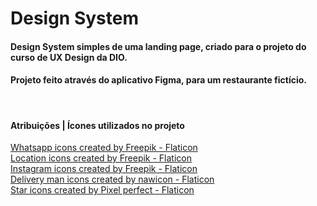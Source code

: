 # Design System
#### Design System simples de uma landing page, criado para o projeto do curso de UX Design da DIO.
#### Projeto feito através do aplicativo Figma, para um restaurante fictício.
<br>

#### Atribuições | Ícones utilizados no projeto
<a href="https://www.flaticon.com/free-icons/whatsapp" title="whatsapp icons">Whatsapp icons created by Freepik - Flaticon</a>
<br>
<a href="https://www.flaticon.com/free-icons/location" title="location icons">Location icons created by Freepik - Flaticon</a>
<br>
<a href="https://www.flaticon.com/free-icons/instagram" title="instagram icons">Instagram icons created by Freepik - Flaticon</a>
<br>
<a href="https://www.flaticon.com/free-icons/delivery-man" title="delivery man icons">Delivery man icons created by nawicon - Flaticon</a>
<br>
<a href="https://www.flaticon.com/free-icons/star" title="star icons">Star icons created by Pixel perfect - Flaticon</a>

